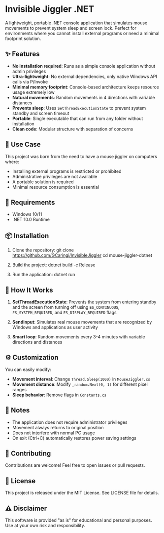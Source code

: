 # Invisible Jiggler .NET

A lightweight, portable .NET console application that simulates mouse movements to prevent system sleep and screen lock. Perfect for environments where you cannot install external programs or need a minimal footprint solution.

## ✨ Features

- **No installation required**: Runs as a simple console application without admin privileges
- **Ultra-lightweight**: No external dependencies, only native Windows API calls via P/Invoke
- **Minimal memory footprint**: Console-based architecture keeps resource usage extremely low
- **Natural movements**: Random movements in 4 directions with variable distances
- **Prevents sleep**: Uses `SetThreadExecutionState` to prevent system standby and screen timeout
- **Portable**: Single executable that can run from any folder without installation
- **Clean code**: Modular structure with separation of concerns

## 🎯 Use Case

This project was born from the need to have a mouse jiggler on computers where:
- Installing external programs is restricted or prohibited
- Administrative privileges are not available
- A portable solution is required
- Minimal resource consumption is essential

## 🚀 Requirements

- Windows 10/11
- .NET 10.0 Runtime

## 📦 Installation

1. Clone the repository:
git clone https://github.com/GCaringi/InvisibleJiggler
cd mouse-jiggler-dotnet

2. Build the project:
dotnet build -c Release

3. Run the application:
dotnet run

## 🔧 How It Works

1. **SetThreadExecutionState**: Prevents the system from entering standby and the screen from turning off using `ES_CONTINUOUS`, `ES_SYSTEM_REQUIRED`, and `ES_DISPLAY_REQUIRED` flags

2. **SendInput**: Simulates real mouse movements that are recognized by Windows and applications as user activity

3. **Smart loop**: Random movements every 3-4 minutes with variable directions and distances

## ⚙️ Customization

You can easily modify:

- **Movement interval**: Change `Thread.Sleep(1000)` in `MouseJiggler.cs`
- **Movement distance**: Modify `_random.Next(0, 1)` for different pixel ranges
- **Sleep behavior**: Remove flags in `Constants.cs`

## 📝 Notes

- The application does not require administrator privileges
- Movement always returns to original position
- Does not interfere with normal PC usage
- On exit (Ctrl+C) automatically restores power saving settings

## 🤝 Contributing

Contributions are welcome! Feel free to open issues or pull requests.

## 📄 License

This project is released under the MIT License. See LICENSE file for details.

## ⚠️ Disclaimer

This software is provided "as is" for educational and personal purposes. Use at your own risk and responsibility.